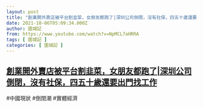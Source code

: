 ```yaml
---
layout: post
title: "創業開外賣店被平台割韭菜，女朋友都跑了|深圳公司倒閉，沒有社保，四五十歲還要出門找工作"
date: 2021-10-06T05:09:34.000Z
author: 圍城記
from: https://www.youtube.com/watch?v=NpMCL7aHRRA
tags: [ 圍城記 ]
categories: [ 圍城記 ]
---
```

<!--1633496974000-->
[創業開外賣店被平台割韭菜，女朋友都跑了|深圳公司倒閉，沒有社保，四五十歲還要出門找工作](https://www.youtube.com/watch?v=NpMCL7aHRRA)
------

<div>
#中國現狀 #倒閉潮 #實體經濟
</div>
